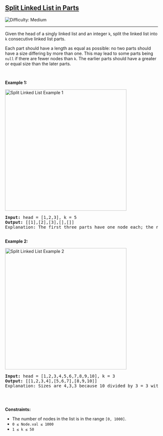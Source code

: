 <!DOCTYPE html>
<html lang="en">
<head>
  <meta charset="UTF-8">
  <meta name="viewport" content="width=device-width, initial-scale=1.0">
</head>
<body>
  <h2><a href="https://leetcode.com/problems/split-linked-list-in-parts/">Split Linked List in Parts</a></h2>
  <img src="https://img.shields.io/badge/Difficulty-Medium-orange" alt="Difficulty: Medium" />
  <hr>

  <p>Given the head of a singly linked list and an integer <code>k</code>, split the linked list into <code>k</code> consecutive linked list parts.</p>
  <p>Each part should have a length as equal as possible: no two parts should have a size differing by more than one. This may lead to some parts being <code>null</code> if there are fewer nodes than <code>k</code>. The earlier parts should have a greater or equal size than the later parts.</p>

  <p>&nbsp;</p>

  <p><strong class="example">Example 1:</strong></p>
  <img alt="Split Linked List Example 1" src="https://assets.leetcode.com/uploads/2021/06/13/split1-lc.jpg" style="width: 400px;" />
  <pre>
<strong>Input:</strong> head = [1,2,3], k = 5
<strong>Output:</strong> [[1],[2],[3],[],[]]
Explanation: The first three parts have one node each; the remaining two are empty.
  </pre>

  <p><strong class="example">Example 2:</strong></p>
  <img alt="Split Linked List Example 2" src="https://assets.leetcode.com/uploads/2021/06/13/split2-lc.jpg" style="width: 400px;" />
  <pre>
<strong>Input:</strong> head = [1,2,3,4,5,6,7,8,9,10], k = 3
<strong>Output:</strong> [[1,2,3,4],[5,6,7],[8,9,10]]
Explanation: Sizes are 4,3,3 because 10 divided by 3 = 3 with remainder 1, so the first part gets an extra node.
  </pre>

  <p>&nbsp;</p>
  <p><strong>Constraints:</strong></p>
  <ul>
    <li>The number of nodes in the list is in the range <code>[0, 1000]</code>.</li>
    <li><code>0 ≤ Node.val ≤ 1000</code></li>
    <li><code>1 ≤ k ≤ 50</code></li>
  </ul>

</body>
</html>
